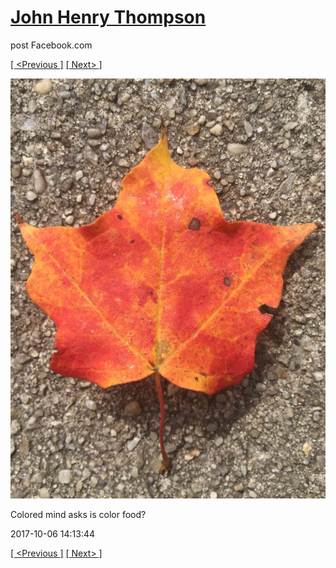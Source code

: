 # [John Henry Thompson](../README.md)
post Facebook.com

[[ <Previous ]](2017-10-06-5.md) [[ Next> ]](2017-10-06-7.md)

[![](../media/2017-10-06/Timeline-Photos-Colored-mind-asks-is-color-food-2.jpg)](../README.md)

Colored mind asks is color food?

2017-10-06 14:13:44

[[ <Previous ]](2017-10-06-5.md) [[ Next> ]](2017-10-06-7.md)